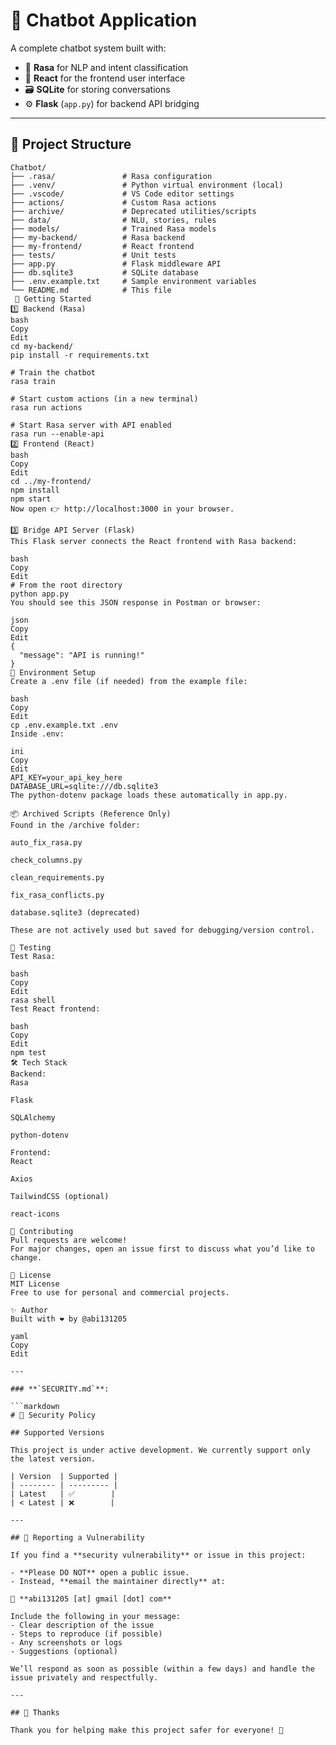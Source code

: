 # 🤖 Chatbot Application

A complete chatbot system built with:

- 🧠 **Rasa** for NLP and intent classification  
- 💬 **React** for the frontend user interface  
- 🗃️ **SQLite** for storing conversations  
- ⚙️ **Flask** (`app.py`) for backend API bridging  

---

## 📁 Project Structure

```plaintext
Chatbot/
├── .rasa/               # Rasa configuration
├── .venv/               # Python virtual environment (local)
├── .vscode/             # VS Code editor settings
├── actions/             # Custom Rasa actions
├── archive/             # Deprecated utilities/scripts
├── data/                # NLU, stories, rules
├── models/              # Trained Rasa models
├── my-backend/          # Rasa backend
├── my-frontend/         # React frontend
├── tests/               # Unit tests
├── app.py               # Flask middleware API
├── db.sqlite3           # SQLite database
├── .env.example.txt     # Sample environment variables
└── README.md            # This file
 🚀 Getting Started
1️⃣ Backend (Rasa)
bash
Copy
Edit
cd my-backend/
pip install -r requirements.txt

# Train the chatbot
rasa train

# Start custom actions (in a new terminal)
rasa run actions

# Start Rasa server with API enabled
rasa run --enable-api
2️⃣ Frontend (React)
bash
Copy
Edit
cd ../my-frontend/
npm install
npm start
Now open 👉 http://localhost:3000 in your browser.

3️⃣ Bridge API Server (Flask)
This Flask server connects the React frontend with Rasa backend:

bash
Copy
Edit
# From the root directory
python app.py
You should see this JSON response in Postman or browser:

json
Copy
Edit
{
  "message": "API is running!"
}
🔐 Environment Setup
Create a .env file (if needed) from the example file:

bash
Copy
Edit
cp .env.example.txt .env
Inside .env:

ini
Copy
Edit
API_KEY=your_api_key_here
DATABASE_URL=sqlite:///db.sqlite3
The python-dotenv package loads these automatically in app.py.

📦 Archived Scripts (Reference Only)
Found in the /archive folder:

auto_fix_rasa.py

check_columns.py

clean_requirements.py

fix_rasa_conflicts.py

database.sqlite3 (deprecated)

These are not actively used but saved for debugging/version control.

🧪 Testing
Test Rasa:

bash
Copy
Edit
rasa shell
Test React frontend:

bash
Copy
Edit
npm test
🛠️ Tech Stack
Backend:
Rasa

Flask

SQLAlchemy

python-dotenv

Frontend:
React

Axios

TailwindCSS (optional)

react-icons

🤝 Contributing
Pull requests are welcome!
For major changes, open an issue first to discuss what you’d like to change.

📄 License
MIT License
Free to use for personal and commercial projects.

✨ Author
Built with ❤️ by @abi131205

yaml
Copy
Edit

---

### **`SECURITY.md`**:

```markdown
# 🔐 Security Policy

## Supported Versions

This project is under active development. We currently support only the latest version.

| Version  | Supported |
| -------- | --------- |
| Latest   | ✅        |
| < Latest | ❌        |

---

## 📢 Reporting a Vulnerability

If you find a **security vulnerability** or issue in this project:

- **Please DO NOT** open a public issue.
- Instead, **email the maintainer directly** at:

📧 **abi131205 [at] gmail [dot] com**

Include the following in your message:
- Clear description of the issue
- Steps to reproduce (if possible)
- Any screenshots or logs
- Suggestions (optional)

We’ll respond as soon as possible (within a few days) and handle the issue privately and respectfully.

---

## 🙏 Thanks

Thank you for helping make this project safer for everyone! 💙
